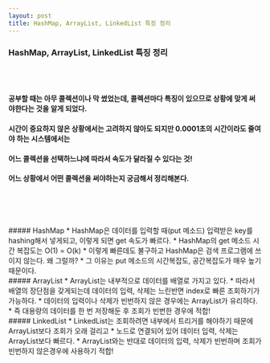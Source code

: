 ```yaml
---
layout: post
title: HashMap, ArrayList, LinkedList 특징 정리
---
```

### HashMap, ArrayList, LinkedList 특징 정리
<br><br>

#### 공부할 때는 아무 콜렉션이나 막 썼었는데, 콜렉션마다 특징이 있으므로 상황에 맞게 써야한다는 것을 알게 되었다.
#### 시간이 중요하지 않은 상황에서는 고려하지 않아도 되지만 0.0001초의 시간이라도 줄여야 하는 시스템에서는
#### 어느 콜렉션을 선택하느냐에 따라서 속도가 달라질 수 있다는 것!
#### 어느 상황에서 어떤 콜렉션을 써야하는지 궁금해서 정리해본다.
<br><br>

<br>
##### HashMap
* HashMap은 데이터를 입력할 때(put 메소드) 입력받은 key를 hashing해서 넣게되고, 이렇게 되면 get 속도가 빠르다.
* HashMap의 get 메소드 시간 복잡도는 O(1) = O(k)
* 이렇게 빠른데도 불구하고 HashMap은 검색 프로그램에 쓰이지 않는다. 왜 그럴까?
* 그 이유는 put 메소드의 시간복잡도, 공간복잡도가 매우 높기 때문이다.
<br>
##### ArrayList
* ArrayList는 내부적으로 데이터를 배열로 가지고 있다.
* 따라서 배열의 장단점을 갖게되는데 데이터의 입력, 삭제는 느린반면 index로 빠른 조회하기가 가능하다.
* 데이터의 입력이나 삭제가 빈번하지 않은 경우에는 ArrayList가 유리하다. 
* 즉 대용량의 데이터를 한 번 저장해둔 후 조회가 빈번한 경우에 적합!
<br>
##### LinkedList
* LinkedList는 조회하려면 내부에서 트리거를 해야하기 때문에 ArrayList보다 조회가 오래 걸리고
* 노드로 연결되어 있어 데이터 입력, 삭제는 ArrayList보다 빠르다.
* ArrayList와는 반대로 데이터의 입력, 삭제가 빈번하며 조회가 빈번하지 않은경우에 사용하기 적합!
<br><br>
